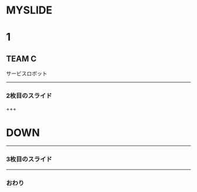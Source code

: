 # MYSLIDE
# 1
## TEAM C


サービスロボット


---


### 2枚目のスライド


+++
# DOWN

---


### 3枚目のスライド


---


### おわり
